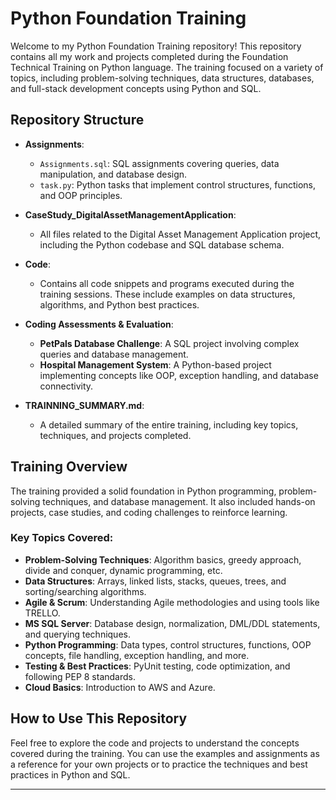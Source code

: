 # Python Foundation Training 

Welcome to my Python Foundation Training repository! This repository contains all my work and projects completed during the Foundation Technical Training on Python language. The training focused on a variety of topics, including problem-solving techniques, data structures, databases, and full-stack development concepts using Python and SQL.

## Repository Structure

- **Assignments**: 
  - `Assignments.sql`: SQL assignments covering queries, data manipulation, and database design.
  - `task.py`: Python tasks that implement control structures, functions, and OOP principles.

- **CaseStudy_DigitalAssetManagementApplication**:
  - All files related to the Digital Asset Management Application project, including the Python codebase and SQL database schema.

- **Code**:
  - Contains all code snippets and programs executed during the training sessions. These include examples on data structures, algorithms, and Python best practices.

- **Coding Assessments & Evaluation**:
  - **PetPals Database Challenge**: A SQL project involving complex queries and database management.
  - **Hospital Management System**: A Python-based project implementing concepts like OOP, exception handling, and database connectivity.

- **TRAINNING_SUMMARY.md**:
  - A detailed summary of the entire training, including key topics, techniques, and projects completed.

## Training Overview

The training provided a solid foundation in Python programming, problem-solving techniques, and database management. It also included hands-on projects, case studies, and coding challenges to reinforce learning.

### Key Topics Covered:
- **Problem-Solving Techniques**: Algorithm basics, greedy approach, divide and conquer, dynamic programming, etc.
- **Data Structures**: Arrays, linked lists, stacks, queues, trees, and sorting/searching algorithms.
- **Agile & Scrum**: Understanding Agile methodologies and using tools like TRELLO.
- **MS SQL Server**: Database design, normalization, DML/DDL statements, and querying techniques.
- **Python Programming**: Data types, control structures, functions, OOP concepts, file handling, exception handling, and more.
- **Testing & Best Practices**: PyUnit testing, code optimization, and following PEP 8 standards.
- **Cloud Basics**: Introduction to AWS and Azure.

## How to Use This Repository

Feel free to explore the code and projects to understand the concepts covered during the training. You can use the examples and assignments as a reference for your own projects or to practice the techniques and best practices in Python and SQL.

---


